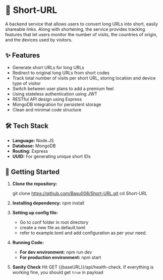 # 🔗 Short-URL

A backend service that allows users to convert long URLs into short, easily shareable links. Along with shortening, the service provides tracking features that let users monitor the number of visits, the countries of origin, and the devices used by visitors.

## ✨ Features

- Generate short URLs for long URLs
- Redirect to original long URLs from short codes
- Track total number of visits per short URL, storing location and device type of visitor
- Switch between user plans to add a premium feel
- Using stateless authentication using JWT
- RESTful API design using Express
- MongoDB integration for persistent storage
- Clean and minimal code structure

## 🛠 Tech Stack

- **Language:** Node.JS
- **Database:** MongoDB
- **Routing:** Express
- **UUID:** For generating unique short IDs

## 🧪 Getting Started

1. **Clone the repository:**

   git clone https://github.com/Basu008/Short-URL.git
   cd Short-URL

2. **Installing dependency:**
    npm install

3. **Setting up config file:**
    - Go to conf folder in root directory
    - create a new file as default.toml
    - refer to example.toml and add configuration as per your need.

4. **Running Code:**
    - **For dev environment:** npm run dev
    - **For production environment:** npm start

5. **Sanity Check**
    Hit GET {{baseURL}}/api/health-check. If everything is working fine, you should get `true` in payload